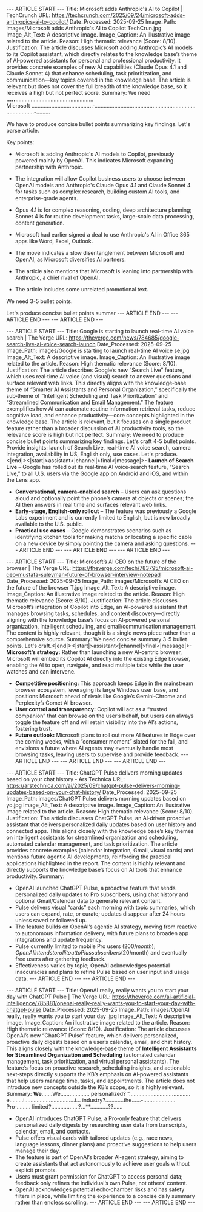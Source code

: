 --- ARTICLE START ---
Title: Microsoft adds Anthropic's AI to Copilot | TechCrunch
URL: https://techcrunch.com/2025/09/24/microsoft-adds-anthropics-ai-to-copilot/
Date_Processed: 2025-09-25
Image_Path: images/Microsoft adds Anthropic's AI to Copilot  TechCrun.jpg
Image_Alt_Text: A descriptive image.
Image_Caption: An illustrative image related to the article.
Reason: High thematic relevance (Score: 8/10). Justification: The article discusses Microsoft adding Anthropic’s AI models to its Copilot assistant, which directly relates to the knowledge base’s theme of AI‑powered assistants for personal and professional productivity. It provides concrete examples of new AI capabilities (Claude Opus 4.1 and Claude Sonnet 4) that enhance scheduling, task prioritization, and communication—key topics covered in the knowledge base. The article is relevant but does not cover the full breadth of the knowledge base, so it receives a high but not perfect score.
Summary:
We need **......**………..…………………………………Microsoft ………..………………..………‑…………………………………………………………………………-………



We have to produce concise bullet points summarizing key findings. Let's parse article.

Key points:

- Microsoft is adding Anthropic's AI models to Copilot, previously powered mainly by OpenAI. This indicates Microsoft expanding partnership with Anthropic.

- The integration will allow Copilot business users to choose between OpenAI models and Anthropic's Claude Opus 4.1 and Claude Sonnet 4 for tasks such as complex research, building custom AI tools, and enterprise-grade agents.

- Opus 4.1 is for complex reasoning, coding, deep architecture planning; Sonnet 4 is for routine development tasks, large-scale data processing, content generation.

- Microsoft had earlier signed a deal to use Anthropic's AI in Office 365 apps like Word, Excel, Outlook.

- The move indicates a slow disentanglement between Microsoft and OpenAI, as Microsoft diversifies AI partners.

- The article also mentions that Microsoft is leaning into partnership with Anthropic, a chief rival of OpenAI.

- The article includes some unrelated promotional text.

We need 3-5 bullet points.

Let's produce concise bullet points summar
--- ARTICLE END ---
--- ARTICLE END ---
--- ARTICLE END ---

--- ARTICLE START ---
Title: Google is starting to launch real-time AI voice search | The Verge
URL: https://theverge.com/news/784685/google-search-live-ai-voice-search-launch
Date_Processed: 2025-09-25
Image_Path: images/Google is starting to launch real-time AI voice se.jpg
Image_Alt_Text: A descriptive image.
Image_Caption: An illustrative image related to the article.
Reason: High thematic relevance (Score: 8/10). Justification: The article describes Google’s new “Search Live” feature, which uses real‑time AI voice (and visual) search to answer questions and surface relevant web links. This directly aligns with the knowledge‑base theme of “Smarter AI Assistants and Personal Organization,” specifically the sub‑theme of “Intelligent Scheduling and Task Prioritization” and “Streamlined Communication and Email Management.” The feature exemplifies how AI can automate routine information‑retrieval tasks, reduce cognitive load, and enhance productivity—core concepts highlighted in the knowledge base. The article is relevant, but it focuses on a single product feature rather than a broader discussion of AI productivity tools, so the relevance score is high but not perfect.
Summary:
We need to produce concise bullet points summarizing key findings. Let's craft 4-5 bullet points. Provide insights: launch of Search Live, real-time AI voice search, camera integration, availability in US, English only, use cases. Let's produce.<|end|><|start|>assistant<|channel|>final<|message|>- **Launch of Search Live** – Google has rolled out its real‑time AI voice‑search feature, “Search Live,” to all U.S. users via the Google app on Android and iOS, and within the Lens app.  
- **Conversational, camera‑enabled search** – Users can ask questions aloud and optionally point the phone’s camera at objects or scenes; the AI then answers in real time and surfaces relevant web links.  
- **Early‑stage, English‑only rollout** – The feature was previously a Google Labs experiment and is currently limited to English, but is now broadly available to the U.S. public.  
- **Practical use cases** – Google demonstrates scenarios such as identifying kitchen tools for making matcha or locating a specific cable on a new device by simply pointing the camera and asking questions.
--- ARTICLE END ---
--- ARTICLE END ---
--- ARTICLE END ---

--- ARTICLE START ---
Title: Microsoft’s AI CEO on the future of the browser | The Verge
URL: https://theverge.com/tech/783795/microsoft-ai-ceo-mustafa-suleyman-future-of-browser-interview-notepad
Date_Processed: 2025-09-25
Image_Path: images/Microsoft’s AI CEO on the future of the browser  T.jpg
Image_Alt_Text: A descriptive image.
Image_Caption: An illustrative image related to the article.
Reason: High thematic relevance (Score: 8/10). Justification: The article discusses Microsoft’s integration of Copilot into Edge, an AI‑powered assistant that manages browsing tasks, schedules, and content discovery—directly aligning with the knowledge base’s focus on AI‑powered personal organization, intelligent scheduling, and email/communication management. The content is highly relevant, though it is a single news piece rather than a comprehensive source.
Summary:
We need concise summary 3-5 bullet points. Let's craft.<|end|><|start|>assistant<|channel|>final<|message|>- **Microsoft’s strategy:** Rather than launching a new AI‑centric browser, Microsoft will embed its Copilot AI directly into the existing Edge browser, enabling the AI to open, navigate, and read multiple tabs while the user watches and can intervene.  
- **Competitive positioning:** This approach keeps Edge in the mainstream browser ecosystem, leveraging its large Windows user base, and positions Microsoft ahead of rivals like Google’s Gemini‑Chrome and Perplexity’s Comet AI browser.  
- **User control and transparency:** Copilot will act as a “trusted companion” that can browse on the user’s behalf, but users can always toggle the feature off and will retain visibility into the AI’s actions, fostering trust.  
- **Future outlook:** Microsoft plans to roll out more AI features in Edge over the coming weeks, with a “consumer moment” slated for the fall, and envisions a future where AI agents may eventually handle most browsing tasks, leaving users to supervise and provide feedback.
--- ARTICLE END ---
--- ARTICLE END ---
--- ARTICLE END ---

--- ARTICLE START ---
Title: ChatGPT Pulse delivers morning updates based on your chat history - Ars Technica
URL: https://arstechnica.com/ai/2025/09/chatgpt-pulse-delivers-morning-updates-based-on-your-chat-history/
Date_Processed: 2025-09-25
Image_Path: images/ChatGPT Pulse delivers morning updates based on yo.jpg
Image_Alt_Text: A descriptive image.
Image_Caption: An illustrative image related to the article.
Reason: High thematic relevance (Score: 8/10). Justification: The article discusses ChatGPT Pulse, an AI‑driven proactive assistant that delivers personalized daily updates based on user history and connected apps. This aligns closely with the knowledge base’s key themes on intelligent assistants for streamlined organization and scheduling, automated calendar management, and task prioritization. The article provides concrete examples (calendar integration, Gmail, visual cards) and mentions future agentic AI developments, reinforcing the practical applications highlighted in the report. The content is highly relevant and directly supports the knowledge base’s focus on AI tools that enhance productivity.
Summary:
- OpenAI launched ChatGPT Pulse, a proactive feature that sends personalized daily updates to Pro subscribers, using chat history and optional Gmail/Calendar data to generate relevant content.
- Pulse delivers visual “cards” each morning with topic summaries, which users can expand, rate, or curate; updates disappear after 24 hours unless saved or followed up.
- The feature builds on OpenAI’s agentic AI strategy, moving from reactive to autonomous information delivery, with future plans to broaden app integrations and update frequency.
- Pulse currently limited to mobile Pro users ($200/month); OpenAI intends to roll it out to Plus subscribers ($20/month) and eventually free users after gathering feedback.
- Effectiveness varies by topic; OpenAI acknowledges potential inaccuracies and plans to refine Pulse based on user input and usage data.
--- ARTICLE END ---
--- ARTICLE END ---

--- ARTICLE START ---
Title: OpenAI really, really wants you to start your day with ChatGPT Pulse | The Verge
URL: https://theverge.com/ai-artificial-intelligence/785881/openai-really-really-wants-you-to-start-your-day-with-chatgpt-pulse
Date_Processed: 2025-09-25
Image_Path: images/OpenAI really, really wants you to start your day .jpg
Image_Alt_Text: A descriptive image.
Image_Caption: An illustrative image related to the article.
Reason: High thematic relevance (Score: 8/10). Justification: The article discusses OpenAI’s new “ChatGPT Pulse” feature, which delivers personalized, proactive daily digests based on a user’s calendar, email, and chat history. This aligns closely with the knowledge‑base theme of **Intelligent Assistants for Streamlined Organization and Scheduling** (automated calendar management, task prioritization, and virtual personal assistants). The feature’s focus on proactive research, scheduling insights, and actionable next‑steps directly supports the KB’s emphasis on AI‑powered assistants that help users manage time, tasks, and appointments. The article does not introduce new concepts outside the KB’s scope, so it is highly relevant.
Summary:
**We**..…..We....…………… personalized? “..……..…………………………e………i……………………………i… industry?…………the……-………………… Pro‑……… limited?………………?…**…………??……

- OpenAI introduces ChatGPT Pulse, a Pro‑only feature that delivers personalized daily digests by researching user data from transcripts, calendar, email, and contacts.
- Pulse offers visual cards with tailored updates (e.g., race news, language lessons, dinner plans) and proactive suggestions to help users manage their day.
- The feature is part of OpenAI’s broader AI‑agent strategy, aiming to create assistants that act autonomously to achieve user goals without explicit prompts.
- Users must grant permission for ChatGPT to access personal data; feedback only refines the individual’s own Pulse, not others’ content.
- OpenAI acknowledges potential echo‑chamber risks and has safety filters in place, while limiting the experience to a concise daily summary rather than endless scrolling.
--- ARTICLE END ---
--- ARTICLE END ---

